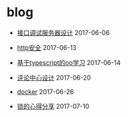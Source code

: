 # blog

* [接口调试服务器设计](https://github.com/mane115/blog--/blob/master/api-server.md) 2017-06-06

* [http安全](https://github.com/mane115/blog--/blob/master/http-security.md) 2017-06-13

* [基于typescript的oo学习](https://github.com/mane115/blog/blob/master/oo.md) 2017-06-14

* [评论中心设计](https://github.com/mane115/blog/blob/master/comment.md) 2017-06-20

* [docker](https://github.com/mane115/blog/blob/master/docker.md) 2017-06-26

* [锁的心得分享](https://github.com/mane115/blog/blob/master/lock.md) 2017-07-10
